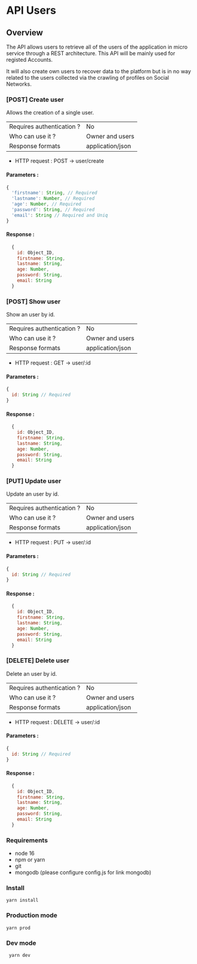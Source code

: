 # API Users

## Overview
The API allows users to retrieve all of the users of the application in micro service through a REST architecture. This API will be mainly used for registed Accounts.

It will also create own users to recover data to the platform but is in no way related to the users collected via the crawling of profiles on Social Networks.

### [POST] Create user
Allows the creation of a single user.

|                            |                  |
|----------------------------|------------------|
| Requires authentication ?  | No               |
| Who can use it ?           | Owner and users  |
| Response formats           | application/json |

* HTTP request : POST → user/create

#### Parameters :
```javascript
{
  'firstname': String, // Required
  'lastname': Number, // Required
  'age': Number, // Required
  'password': String, // Required
  'email': String // Required and Uniq
}
```

#### Response :
```javascript
  {
    id: Object_ID,
    firstname: String,
    lastname: String,
    age: Number,
    password: String,
    email: String
  }
```

### [POST] Show user
Show an user by id.

|                            |                  |
|----------------------------|------------------|
| Requires authentication ?  | No               |
| Who can use it ?           | Owner and users  |
| Response formats           | application/json |

* HTTP request : GET → user/:id

#### Parameters :
```javascript
{
  id: String // Required
}
```

#### Response :
```javascript
  {
    id: Object_ID,
    firstname: String,
    lastname: String,
    age: Number,
    password: String,
    email: String
  }
```

### [PUT] Update user
Update an user by id.

|                            |                  |
|----------------------------|------------------|
| Requires authentication ?  | No               |
| Who can use it ?           | Owner and users  |
| Response formats           | application/json |

* HTTP request : PUT → user/:id

#### Parameters :
```javascript
{
  id: String // Required
}
```

#### Response :
```javascript
  {
    id: Object_ID,
    firstname: String,
    lastname: String,
    age: Number,
    password: String,
    email: String
  }
```

### [DELETE] Delete user
Delete an user by id.

|                            |                  |
|----------------------------|------------------|
| Requires authentication ?  | No               |
| Who can use it ?           | Owner and users  |
| Response formats           | application/json |

* HTTP request : DELETE → user/:id

#### Parameters :
```javascript
{
  id: String // Required
}
```

#### Response :
```javascript
  {
    id: Object_ID,
    firstname: String,
    lastname: String,
    age: Number,
    password: String,
    email: String
  }
```

### Requirements
* node 16
* npm or yarn
* git
* mongodb (please configure config.js for link mongodb)

### Install
```yarn install```

### Production mode
```yarn prod```

### Dev mode
``` yarn dev```